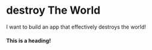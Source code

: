 # destroy The World
I want to build an app that effectively destroys the world!

#### This is a heading!
